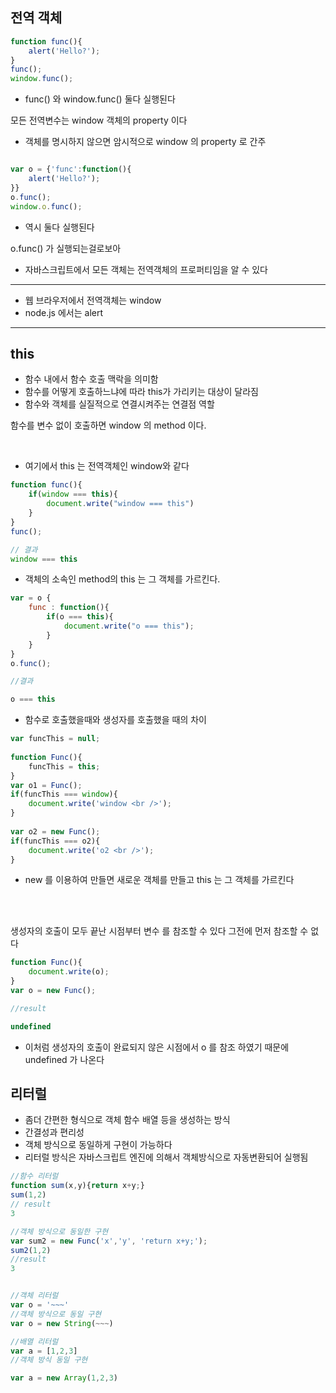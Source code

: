 ## 전역 객체

```js
function func(){
    alert('Hello?');    
}
func();
window.func();
```
- func() 와 window.func() 둘다 실행된다


모든 전역변수는 window 객체의 property 이다 
- 객체를 명시하지 않으면 암시적으로 window 의 property 로 간주
  
```js

var o = {'func':function(){
    alert('Hello?');
}}
o.func();
window.o.func();
```

- 역시 둘다 실행된다

o.func() 가 실행되는걸로보아
- 자바스크립트에서 모든 객체는 전역객체의 프로퍼티임을 알 수 있다
---
- 웹 브라우저에서 전역객체는 window 
- node.js 에서는 alert
---

## this 
- 함수 내에서 함수 호출 맥락을 의미함
- 함수를 어떻게 호출하느냐에 따라 this가 가리키는 대상이 달라짐
- 함수와 객체를 실질적으로 연결시켜주는  연결점 역할


함수를 변수 없이 호출하면 window 의 method 이다.

<br>

- 여기에서 this 는 전역객체인 window와 같다

```js
function func(){
    if(window === this){
        document.write("window === this")
    }
}
func();

// 결과
window === this
```


- 객체의 소속인 method의 this 는 그 객체를 가르킨다.


```js
var = o {
    func : function(){
        if(o === this){
            document.write("o === this");
        }
    }
}
o.func();

//결과

o === this
```

- 함수로 호출했을때와 생성자를 호출했을 때의 차이

```js
var funcThis = null; 
 
function Func(){
    funcThis = this;
}
var o1 = Func();
if(funcThis === window){
    document.write('window <br />');
}
 
var o2 = new Func();
if(funcThis === o2){
    document.write('o2 <br />');
}
```
- new 를 이용하여 만들면 새로운 객체를 만들고 this 는 그 객체를 가르킨다

<br>
<br>

생성자의 호출이 모두 끝난 시점부터 변수 를 참조할 수 있다 그전에 먼저 참조할 수 없다

```js
function Func(){
    document.write(o);
}
var o = new Func();

//result

undefined
```
- 이처럼 생성자의 호출이 완료되지 않은 시점에서 o 를 참조 하였기 때문에 undefined 가 나온다



## 리터럴

- 좀더 간편한 형식으로 객체 함수 배열 등을 생성하는 방식
- 간결성과 편리성
- 객체 방식으로 동일하게 구현이 가능하다
- 리터럴 방식은 자바스크립트 엔진에 의해서 객체방식으로 자동변환되어 실행됨


```js
//함수 리터럴
function sum(x,y){return x+y;}
sum(1,2)
// result
3

//객체 방식으로 동일한 구현
var sum2 = new Func('x','y', 'return x+y;');
sum2(1,2)
//result
3


//객체 리터럴
var o = '~~~'
//객체 방식으로 동일 구현
var o = new String(~~~)

//배열 리터럴
var a = [1,2,3]
//객체 방식 동일 구현

var a = new Array(1,2,3)
